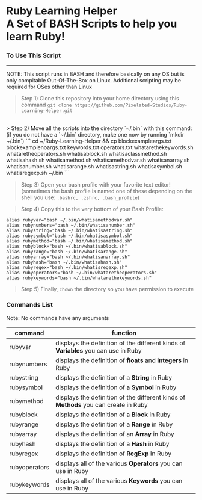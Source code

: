 # Ruby Learning Helper<br>A Set of BASH Scripts to help you learn Ruby!

### To Use This Script
---
NOTE: This script runs in BASH and therefore basically on any OS but is only compitable Out-Of-The-Box on Linux. Additional scripting may be required for OSes other than Linux
<br>
> Step 1) Clone this repository into your home directory using this command `git clone https://github.com/Pixelated-Studios/Ruby-Learning-Helper.git`
<br>
> Step 2) Move all the scripts into the directory `~/.bin` with this command: 
(if you do not have a `~/.bin` directory, make one now by running `mkdir ~/.bin`)
```
cd ~/Ruby-Learning-Helper && cp blockexampleargs.txt blockexamplenoargs.txt keywords.txt operators.txt whatarethekeywords.sh whataretheoperators.sh whatisablock.sh whatisaclassmethod.sh whatisahash.sh whatisamethod.sh whatisamethodvar.sh whatisanarray.sh whatisanumber.sh whatisarange.sh whatisastring.sh whatisasymbol.sh whatisregexp.sh ~/.bin
```

> Step 3) Open your bash profile with your favorite text editor! (sometimes the bash profile is named one of these depending on the shell you use: `.bashrc, .zshrc, .bash_profile`)

> Step 4) Copy this to the very bottom of your Bash Profile:
```
alias rubyvar="bash ~/.bin/whatisamethodvar.sh" 
alias rubynumbers="bash ~/.bin/whatisanumber.sh"
alias rubystring="bash ~/.bin/whatisastring.sh"
alias rubysymbol="bash ~/.bin/whatisasymbol.sh"
alias rubymethod="bash ~/.bin/whatisamethod.sh"
alias rubyblock="bash ~/.bin/whatisablock.sh"
alias rubyrange="bash ~/.bin/whatisarange.sh"
alias rubyarray="bash ~/.bin/whatisanarray.sh"
alias rubyhash="bash ~/.bin/whatisahash.sh"
alias rubyregex="bash ~/.bin/whatisregexp.sh"
alias rubyoperators="bash ~/.bin/whataretheoperators.sh"
alias rubykeywords="bash ~/.bin/whatarethekeywords.sh"
```

> Step 5) Finally, `chown` the directory so you have permission to execute


### Commands List

Note: No commands have any arguments

|command|function|
|-------|--------|
|rubyvar|displays the definition of the different kinds of **Variables** you can use in Ruby|
|rubynumbers|displays the definition of **floats** and **integers** in Ruby|
|rubystring|displays the definition of a **String** in Ruby|
|rubysymbol|displays the definition of a **Symbol** in Ruby|
|rubymethod|displays the definition of the different kinds of **Methods** you can create in Ruby|
|rubyblock|displays the definition of a **Block** in Ruby|
|rubyrange|displays the definition of a **Range** in Ruby|
|rubyarray|displays the definition of an **Array** in Ruby|
|rubyhash|displays the definition of a **Hash** in Ruby|
|rubyregex|displays the definition of **RegExp** in Ruby|
|rubyoperators|displays all of the various **Operators** you can use in Ruby|
|rubykeywords|displays all of the various **Keywords** you can use in Ruby|
